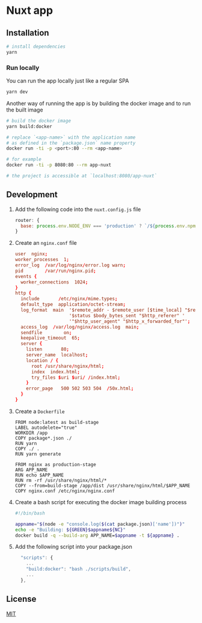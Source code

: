 # Nuxt app

## Installation

```bash
# install dependencies
yarn
```

### Run locally

You can run the app locally just like a regular SPA

```bash
yarn dev
```

Another way of running the app is by building the docker image and to run the built image

```bash
# build the docker image
yarn build:docker

# replace `<app-name>` with the application name
# as defined in the `package.json` name property
docker run -ti -p <port>:80 --rm <app-name>

# for example
docker run -ti -p 8080:80 --rm app-nuxt

# the project is accessible at `localhost:8080/app-nuxt`
```

## Development

1. Add the following code into the `nuxt.config.js` file

    ```javascript
    router: {
      base: process.env.NODE_ENV === 'production' ? `/${process.env.npm_package_name}/` : '/'
    }
    ```

1. Create an `nginx.conf` file

    ```conf
    user  nginx;
    worker_processes  1;
    error_log  /var/log/nginx/error.log warn;
    pid        /var/run/nginx.pid;
    events {
      worker_connections  1024;
    }
    http {
      include       /etc/nginx/mime.types;
      default_type  application/octet-stream;
      log_format  main  '$remote_addr - $remote_user [$time_local] "$request" '
                        '$status $body_bytes_sent "$http_referer" '
                        '"$http_user_agent" "$http_x_forwarded_for"';
      access_log  /var/log/nginx/access.log  main;
      sendfile        on;
      keepalive_timeout  65;
      server {
        listen       80;
        server_name  localhost;
        location / {
          root /usr/share/nginx/html;
          index  index.html;
          try_files $uri $uri/ /index.html;
        }
        error_page   500 502 503 504  /50x.html;
      }
    }
    ```

1. Create a `Dockerfile`

    ```docker
    FROM node:latest as build-stage
    LABEL autodelete="true"
    WORKDIR /app
    COPY package*.json ./
    RUN yarn
    COPY ./ .
    RUN yarn generate

    FROM nginx as production-stage
    ARG APP_NAME
    RUN echo $APP_NAME
    RUN rm -rf /usr/share/nginx/html/*
    COPY --from=build-stage /app/dist /usr/share/nginx/html/$APP_NAME
    COPY nginx.conf /etc/nginx/nginx.conf
    ```

1. Create a bash script for executing the docker image building process

    ```bash
    #!/bin/bash

    appname="$(node -e "console.log($(cat package.json)['name'])")"
    echo -e "Building: ${GREEN}$appname${NC}"
    docker build -q --build-arg APP_NAME=$appname -t ${appname} .
    ```

1. Add the following script into your package.json

    ```javascript
      "scripts": {
        ...
        "build:docker": "bash ./scripts/build",
        ...
      },
    ```

## License

[MIT](https://choosealicense.com/licenses/mit/)
